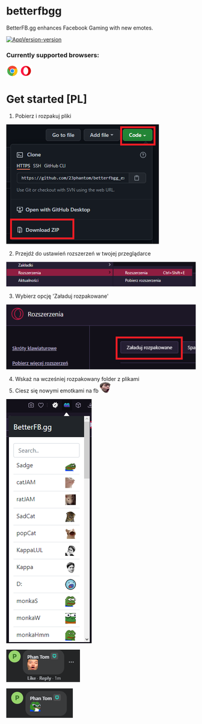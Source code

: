# betterfbgg
BetterFB.gg enhances Facebook Gaming with new emotes.

[![AppVersion-version](https://img.shields.io/badge/Version-1.0.3-brightgreen.svg)](https://github.com/23phantom/betterfbgg_extension)

### Currently supported browsers:

![](assets/img/readme/icons8-chrome-32.png)
![](assets/img/readme/icons8-opera-32.png)

# Get started [PL]
1. Pobierz i rozpakuj pliki

![img.png](assets/img/readme/img.png)

2. Przejdź do ustawień rozszerzeń w twojej przeglądarce

![img_1.png](assets/img/readme/img_1.png)

3. Wybierz opcję 'Załaduj rozpakowane'

![img_2.png](assets/img/readme/img_2.png)

4. Wskaż na wcześniej rozpakowany folder z plikami
5. Ciesz się nowymi emotkami na fb ![](assets/img/44.png)

![img_3.png](assets/img/readme/img_3.png)

![img_4.png](assets/img/readme/img_4.png)

![img_5.png](assets/img/readme/img_5.png)
